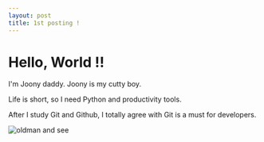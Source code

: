 ```yaml
---
layout: post
title: 1st posting !
---
```


# Hello, World !!
I'm Joony daddy. Joony is my cutty boy.

Life is short, so I need Python and productivity tools.

After I study Git and Github, I totally agree with Git is a must for developers.

![oldman and see](/images/oldmanandsea.png)
